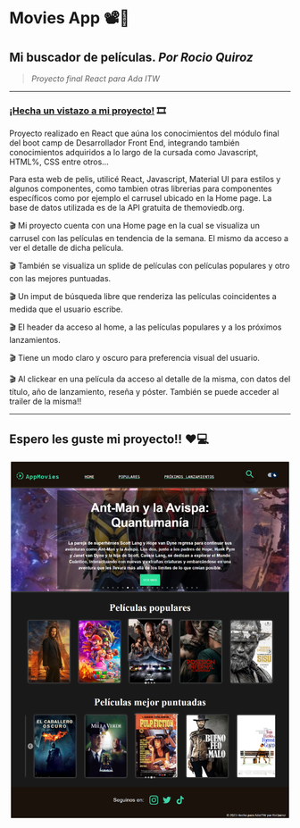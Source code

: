 # Movies App 📽🤗
## Mi buscador de películas. *Por Rocio Quiroz*
> *Proyecto final React para Ada ITW*   
---

### [¡Hecha un vistazo a mi proyecto!](https://movie-app-react-chi.vercel.app/) 🎞   


Proyecto realizado en React que aúna los conocimientos del módulo final del boot camp de Desarrollador Front End, integrando también conocimientos adquiridos a lo largo de la cursada como Javascript, HTML%, CSS entre otros...

Para esta web de pelis, utilicé React, Javascript, Material UI para estilos y algunos componentes, como tambien otras librerias para componentes específicos como por ejemplo el carrusel ubicado en la Home page. La base de datos utilizada es de la API gratuita de themoviedb.org.

🎬 Mi proyecto cuenta con una Home page en la cual se visualiza un carrusel con las películas en tendencia de la semana. El mismo da acceso a ver el detalle de dicha película.   

🎬 También se visualiza un splide de películas con películas populares y otro con las mejores puntuadas.      

🎬 Un imput de búsqueda libre que renderiza las películas coincidentes a medida que el usuario escribe.   

🎬 El header da acceso al home, a las películas populares y a los próximos lanzamientos.   

🎬 Tiene un modo claro y oscuro para preferencia visual del usuario.   

🎬 Al clickear en una película da acceso al detalle de la misma, con datos del título, año de lanzamiento, reseña y póster. También se puede acceder al trailer de la misma!! 

---
## Espero les guste mi proyecto!! ❤💻   

![Movies App](src/assets/appMoviesCapture.png) 


